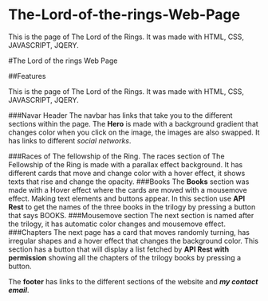 # The-Lord-of-the-rings-Web-Page
This is the page of The Lord of the Rings. It was made with HTML, CSS, JAVASCRIPT, JQERY.

#The Lord of the rings Web Page

##Features

This is the page of The Lord of the Rings.
It was made with HTML, CSS, JAVASCRIPT, JQERY.

###Navar Header
The navbar has links that take you to the different sections within the page.
The **Hero** is made with a background gradient that changes color when you click on the image, the images are also swapped.
It has links to different *social networks*.

###Races of The fellowship of the Ring.
The races section of The Fellowship of the Ring is made with a parallax effect background. It has different cards that move and change color with a hover effect, it shows texts that rise and change the opacity.
###Books
The **Books** section was made with a Hover effect where the cards are moved with a mousemove effect. Making text elements and buttons appear.
In this section use **API Rest** to get the names of the three books in the trilogy by pressing a button that says BOOKS.
###Mousemove section
The next section is named after the trilogy, it has automatic color changes and mousemove effect.
###Chapters
The next page has a card that moves randomly turning, has irregular shapes and a hover effect that changes the background color.
This section has a button that will display a list fetched by **API Rest with permission** showing all the chapters of the trilogy books by pressing a button.

The **footer** has links to the different sections of the website and ***my contact email***.
